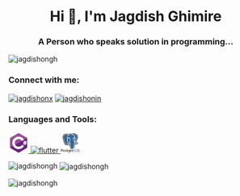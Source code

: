 <h1 align="center">Hi 👋, I'm Jagdish Ghimire</h1>
<h3 align="center">A Person who speaks solution in programming...</h3>

<p align="left"> <img src="https://komarev.com/ghpvc/?username=jagdishongh&label=Profile%20views&color=0e75b6&style=flat" alt="jagdishongh" /> </p>

<h3 align="left">Connect with me:</h3>
<p align="left">
<a href="https://twitter.com/jagdishonx" target="blank"><img align="center" src="https://raw.githubusercontent.com/rahuldkjain/github-profile-readme-generator/master/src/images/icons/Social/twitter.svg" alt="jagdishonx" height="30" width="40" /></a>
<a href="https://linkedin.com/in/jagdishonin" target="blank"><img align="center" src="https://raw.githubusercontent.com/rahuldkjain/github-profile-readme-generator/master/src/images/icons/Social/linked-in-alt.svg" alt="jagdishonin" height="30" width="40" /></a>
</p>

<h3 align="left">Languages and Tools:</h3>
<p align="left"> <a href="https://www.w3schools.com/cs/" target="_blank" rel="noreferrer"> <img src="https://raw.githubusercontent.com/devicons/devicon/master/icons/csharp/csharp-original.svg" alt="csharp" width="40" height="40"/> </a> <a href="https://flutter.dev" target="_blank" rel="noreferrer"> <img src="https://www.vectorlogo.zone/logos/flutterio/flutterio-icon.svg" alt="flutter" width="40" height="40"/> </a> <a href="https://www.postgresql.org" target="_blank" rel="noreferrer"> <img src="https://raw.githubusercontent.com/devicons/devicon/master/icons/postgresql/postgresql-original-wordmark.svg" alt="postgresql" width="40" height="40"/> </a> </p>

<p><img align="left" src="https://github-readme-stats.vercel.app/api/top-langs?username=jagdishongh&show_icons=true&locale=en&layout=compact" alt="jagdishongh" /></p>

<p>&nbsp;<img align="center" src="https://github-readme-stats.vercel.app/api?username=jagdishongh&show_icons=true&locale=en" alt="jagdishongh" /></p>

<p><img align="center" src="https://streak-stats.demolab.com/?user=JagdishOnGH" alt="jagdishongh" /></p>
